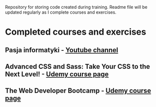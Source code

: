 Repository for storing code created during training. Readme file will be updated regularly as I complete courses and exercises.

# Completed courses and exercises

## Pasja informatyki - [Youtube channel](https://www.youtube.com/user/MiroslawZelent/ "YouTube channel page")

## Advanced CSS and Sass: Take Your CSS to the Next Level! - [Udemy course page](https://www.udemy.com/advanced-css-and-sass/learn/v4/overview "Udemy course page")

## The Web Developer Bootcamp - [Udemy course page](https://www.udemy.com/the-web-developer-bootcamp/learn/v4/overview "Udemy course page")